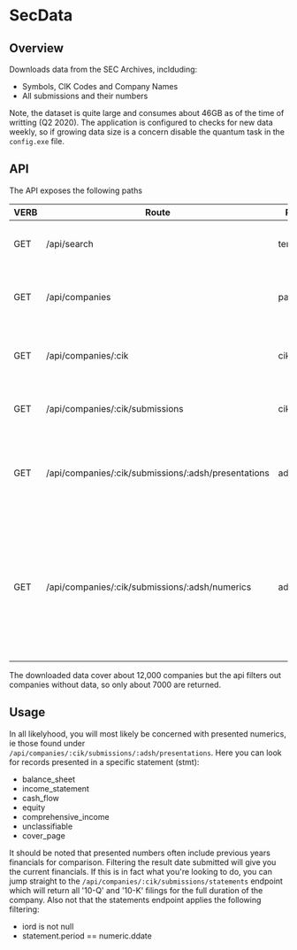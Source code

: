 # SecData

## Overview

Downloads data from the SEC Archives, inclduding:

- Symbols, CIK Codes and Company Names
- All submissions and their numbers

Note, the dataset is quite large and consumes about 46GB as of the time of writting (Q2 2020). The application is configured to checks for new data weekly, so if growing data size is a concern disable the quantum task in the `config.exe` file.

## API

The API exposes the following paths

| VERB | Route                                               | Params      | Details                                                                                                              |
| ---- | --------------------------------------------------- | ----------- | -------------------------------------------------------------------------------------------------------------------- |
| GET  | /api/search                                         | term:string | Searches for ticker in the companies.                                                                                |
| GET  | /api/companies                                      | page:int    | Returns a paginated list of companies and tickers                                                                    |
| GET  | /api/companies/:cik                                 | cik:int     | Returns a companies metadata for a given CIK                                                                         |
| GET  | /api/companies/:cik/submissions                     | cik:int     | Returns all submissions for a given CIK                                                                              |
| GET  | /api/companies/:cik/submissions/:adsh/presentations | adsh:string | Returns detailed numbers presented by a company a given adsh                                                         |
| GET  | /api/companies/:cik/submissions/:adsh/numerics      | adsh:string | Returns all numbers submitted by a company, regardless of whether they were presented in a statement for a give adsh |

The downloaded data cover about 12,000 companies but the api filters out companies without data, so only about 7000 are returned.

## Usage

In all likelyhood, you will most likely be concerned with presented numerics, ie those found under `/api/companies/:cik/submissions/:adsh/presentations`. Here you can look for records presented in a specific statement (stmt):

- balance_sheet
- income_statement
- cash_flow
- equity
- comprehensive_income
- unclassifiable
- cover_page

It should be noted that presented numbers often include previous years financials for comparison. Filtering the result date submitted will give you the current financials. If this is in fact what you're looking to do, you can jump straight to the `/api/companies/:cik/submissions/statements` endpoint which will return all '10-Q' and '10-K' filings for the full duration of the company. Also not that the statements endpoint applies the following filtering:

- iord is not null
- statement.period == numeric.ddate
